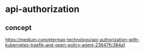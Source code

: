# api-authorization

## concept
https://medium.com/etermax-technology/api-authorization-with-kubernetes-traefik-and-open-policy-agent-23647fc384a1

